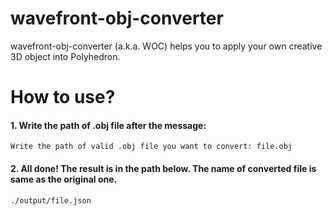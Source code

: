 # wavefront-obj-converter
wavefront-obj-converter (a.k.a. WOC) helps you 
to apply your own creative 3D object into Polyhedron.


# How to use?
#### 1. Write the path of .obj file after the message:
```
Write the path of valid .obj file you want to convert: file.obj
```
#### 2. All done! The result is in the path below. The name of converted file is same as the original one.
```
./output/file.json
```
